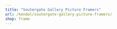 ```yaml
---
title: "Soutergate Gallery Picture Framers"
url: /kendal/soutergate-gallery-picture-framers/
shop: frame
---
```

